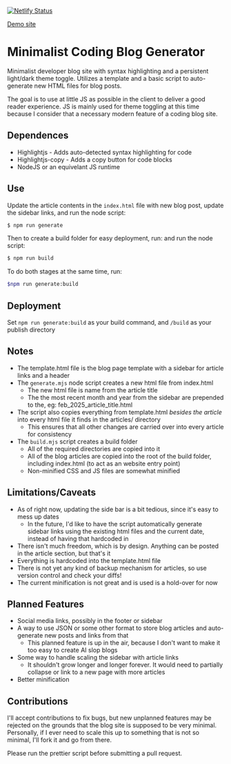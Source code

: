 [![Netlify Status](https://api.netlify.com/api/v1/badges/8006df7f-06b3-4949-8d3e-1f2e6b02b1dd/deploy-status)](https://app.netlify.com/sites/gregoridev/deploys)

[Demo site][demo_url]

# Minimalist Coding Blog Generator

Minimalist developer blog site with syntax highlighting and a persistent light/dark theme toggle.  Utilizes a template and a basic script to auto-generate new HTML files for blog posts.

The goal is to use at little JS as possible in the client to deliver a good reader experience.  JS is mainly used for theme toggling at this time because I consider that a necessary modern feature of a coding blog site.

## Dependences

- Highlightjs - Adds auto-detected syntax highlighting for code
- Highlightjs-copy - Adds a copy button for code blocks
- NodeJS or an equivelant JS runtime

## Use

Update the article contents in the `index.html` file with new blog post, update the sidebar links,
and run the node script:
```sh
$ npm run generate
```

Then to create a build folder for easy deployment, run:
and run the node script:
```sh
$ npm run build
```

To do both stages at the same time, run:
```sh
$npm run generate:build
```

## Deployment

Set `npm run generate:build` as your build command, and `/build` as your publish directory

## Notes

- The template.html file is the blog page template with a sidebar for article links and a header
- The `generate.mjs` node script creates a new html file from index.html
  * The new html file is name from the article title
  * The the most recent month and year from the sidebar are prepended to the, eg: feb_2025_article_title.html
- The script also copies everything from template.html _besides the article_ into every html file it finds in the articles/ directory
  * This ensures that all other changes are carried over into every article for consistency
- The `build.mjs` script creates a build folder
  * All of the required directories are copied into it
  * All of the blog articles are copied into the root of the build folder, including index.html (to act as an website entry point)
  * Non-minified CSS and JS files are somewhat minified


## Limitations/Caveats

- As of right now, updating the side bar is a bit tedious, since it's easy to mess up dates
  * In the future, I'd like to have the script automatically generate sidebar links using the existing html files and the current date, instead of having that hardcoded in
- There isn't much freedom, which is by design. Anything can be posted in the article section, but that's it
- Everything is hardcoded into the template.html file
- There is not yet any kind of backup mechanism for articles, so use version control and check your diffs!
- The current minification is not great and is used is a hold-over for now

## Planned Features

- Social media links, possibly in the footer or sidebar
- A way to use JSON or some other format to store blog articles and auto-generate new posts and links from that
    * This planned feature is up in the air, because I don't want to make it too easy to create AI slop blogs
- Some way to handle scaling the sidebar with article links
    * It shouldn't grow longer and longer forever. It would need to partially collapse or link to a new page with more articles
- Better minification

## Contributions

I'll accept contributions to fix bugs, but new unplanned features may be rejected on the grounds that the blog site is supposed to be very minimal.  Personally, if I ever need to scale this up to something that is not so minimal, I'll fork it and go from there.

Please run the prettier script before submitting a pull request.


[//]: #
[demo_url]: https://gregoridev.netlify.app/
